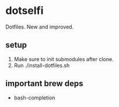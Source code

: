 # dotselfi
Dotfiles. New and improved.

## setup
1. Make sure to init submodules after clone.
2. Run ./install-dotfiles.sh

## important brew deps
* bash-completion
